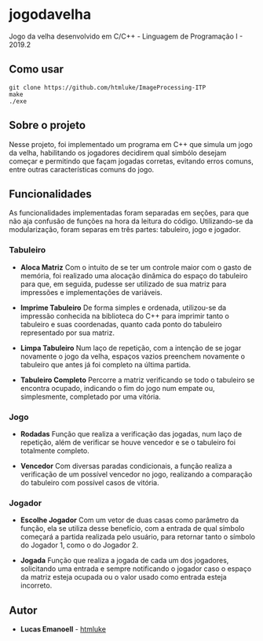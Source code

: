 # jogodavelha
Jogo da velha desenvolvido em C/C++ - Linguagem de Programação I - 2019.2 

## Como usar

```
git clone https://github.com/htmluke/ImageProcessing-ITP
make
./exe
```

## Sobre o projeto
Nesse projeto, foi implementado um programa em C++ que simula um jogo da velha, habilitando os jogadores decidirem qual simbólo desejam começar e permitindo que façam jogadas corretas, evitando erros comuns, entre outras características comuns do jogo.

## Funcionalidades
As funcionalidades implementadas foram separadas em seções, para que não aja confusão de funções na hora da leitura do código. Utilizando-se da modularização, foram separas em três partes: tabuleiro, jogo e jogador.

### Tabuleiro

* **Aloca Matriz**
  Com o intuito de se ter um controle maior com o gasto de memória, foi realizado uma alocação dinâmica do espaço do tabuleiro para que, em seguida, pudesse ser utilizado de sua matriz para impressões e implementações de variáveis.

* **Imprime Tabuleiro**
  De forma simples e ordenada, utilizou-se da impressão conhecida na biblioteca do C++ para imprimir tanto o tabuleiro e suas coordenadas, quanto cada ponto do tabuleiro representado por sua matriz.
  
* **Limpa Tabuleiro**
  Num laço de repetição, com a intenção de se jogar novamente o jogo da velha, espaços vazios preenchem novamente o tabuleiro que antes já foi completo na última partida.
 
* **Tabuleiro Completo**
  Percorre a matriz verificando se todo o tabuleiro se encontra ocupado, indicando o fim do jogo num empate ou, simplesmente, completado por uma vitória.

### Jogo

* **Rodadas**
  Função que realiza a verificação das jogadas, num laço de repetição, além de verificar se houve vencedor e se o tabuleiro foi totalmente completo.

* **Vencedor**
  Com diversas paradas condicionais, a função realiza a verificação de um possível vencedor no jogo, realizando a comparação do tabuleiro com possível casos de vitória.

### Jogador

* **Escolhe Jogador**
  Com um vetor de duas casas como parâmetro da função, ela se utiliza desse benefício, com a entrada de qual símbolo começará a partida realizada pelo usuário, para retornar tanto o símbolo do Jogador 1, como o do Jogador 2.

* **Jogada**
  Função que realiza a jogada de cada um dos jogadores, solicitando uma entrada e sempre notificando o jogador caso o espaço da matriz esteja ocupada ou o valor usado como entrada esteja incorreto.

## Autor

* **Lucas Emanoell** - [htmluke](https://github.com/htmluke)
